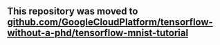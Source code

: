 ## This repository was moved to [github.com/GoogleCloudPlatform/tensorflow-without-a-phd/tensorflow-mnist-tutorial](https://github.com/GoogleCloudPlatform/tensorflow-without-a-phd/tree/master/tensorflow-mnist-tutorial)